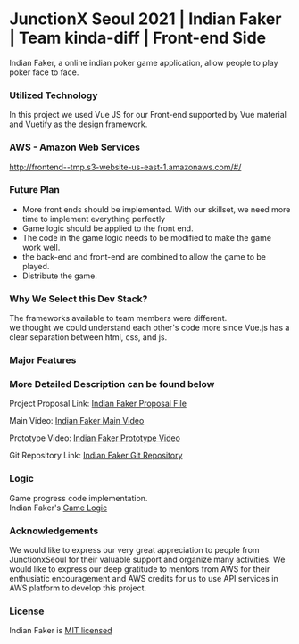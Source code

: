 # JunctionX Seoul 2021 | Indian Faker | Team kinda-diff | Front-end Side

Indian Faker, a online indian poker game application, allow people to play poker face to face.

### Utilized Technology 

In this project we used Vue JS for our Front-end supported by Vue material and Vuetify as the design framework.
### AWS - Amazon Web Services
http://frontend--tmp.s3-website-us-east-1.amazonaws.com/#/

### Future Plan
- More front ends should be implemented. With our skillset, we need more time to implement everything perfectly<br>
- Game logic should be applied to the front end.<br>
- The code in the game logic needs to be modified to make the game work well.<br>
- the back-end and front-end are combined to allow the game to be played.<br>
- Distribute the game.<br>

### Why We Select this Dev Stack?
The frameworks available to team members were different.<br>
we thought we could understand each other's code more since Vue.js has a clear separation between html, css, and js.<br>

### Major Features

### More Detailed Description can be found below

Project Proposal Link: [Indian Faker Proposal File]()

Main Video: [Indian Faker Main Video]()

Prototype Video: [Indian Faker Prototype Video]()

Git Repository Link: [Indian Faker Git Repository](https://github.com/kinda-diff)

### Logic
Game progress code implementation.<br>
Indian Faker's [Game Logic](https://github.com/kinda-diff/kinda-diff-frontend/blob/main/game_logic.html)


### Acknowledgements

We would like to express our very great appreciation to people from JunctionxSeoul for their valuable support and organize many activities. We would like to express our deep gratitude to mentors from AWS for their enthusiatic encouragement and AWS credits for us to use API services in AWS platform to develop this project.

### License

Indian Faker is [MIT licensed](https://github.com/kinda-diff/kinda-diff-backend/blob/main/LICENSE)

